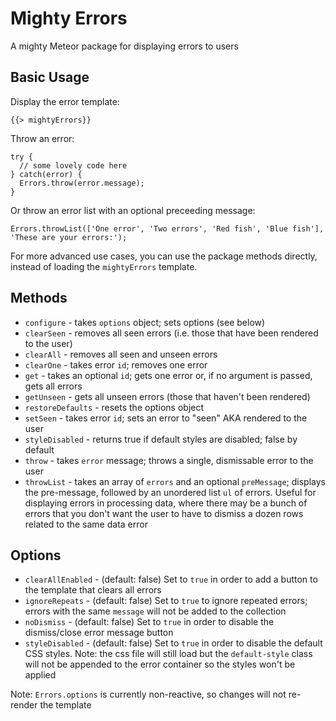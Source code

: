 Mighty Errors
=============

A mighty Meteor package for displaying errors to users

Basic Usage
------
Display the error template:
```
{{> mightyErrors}}
```
Throw an error:
```
try {
  // some lovely code here
} catch(error) {
  Errors.throw(error.message);
}
```
Or throw an error list with an optional preceeding message:
```
Errors.throwList(['One error', 'Two errors', 'Red fish', 'Blue fish'], 'These are your errors:');
```

For more advanced use cases, you can use the package methods directly, instead of loading the `mightyErrors` template.

Methods
------
- `configure` - takes `options` object; sets options (see below) 
- `clearSeen` - removes all seen errors (i.e. those that have been rendered to the user)
- `clearAll` - removes all seen and unseen errors
- `clearOne` - takes error `id`; removes one error
- `get` - takes an optional `id`; gets one error or, if no argument is passed, gets all errors
- `getUnseen` - gets all unseen errors (those that haven't been rendered)
- `restoreDefaults` - resets the options object
- `setSeen` - takes error `id`; sets an error to "seen" AKA rendered to the user
- `styleDisabled` - returns true if default styles are disabled; false by default
- `throw` - takes `error` message; throws a single, dismissable error to the user
- `throwList` - takes an array of `errors` and an optional `preMessage`; displays the pre-message, followed by an unordered list `ul` of errors. Useful for displaying errors in processing data, where there may be a bunch of errors that you don't want the user to have to dismiss a dozen rows related to the same data error

Options
------
- `clearAllEnabled` - (default: false) Set to `true` in order to add a button to the template that clears all errors
- `ignoreRepeats` - (default: false) Set to `true` to ignore repeated errors; errors with the same `message` will not be added to the collection
- `noDismiss` - (default: false) Set to `true` in order to disable the dismiss/close error message button
- `styleDisabled` - (default: false) Set to `true` in order to disable the default CSS styles. Note: the css file will still load but the `default-style` class will not be appended to the error container so the styles won't be applied

Note: `Errors.options` is currently non-reactive, so changes will not re-render the template
